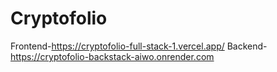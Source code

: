 # Cryptofolio

Frontend-https://cryptofolio-full-stack-1.vercel.app/
Backend-https://cryptofolio-backstack-aiwo.onrender.com
